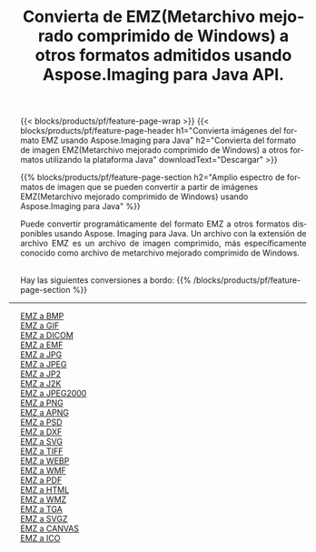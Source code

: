 ﻿---
title: Convierta de EMZ(Metarchivo mejorado comprimido de Windows) a otros formatos admitidos usando Aspose.Imaging para Java API. 
weight: 3920
url: /es/java/conversion/from/emz 
lang: es
langdirlevel: 2
locales: zh-hans,ja,it,ru,de,es,fr,nl,id,lt,pl,pt,vi,tr,ko,zh-hant,ar,hi,th,sv,cs,uk,he
description: Aspose.Imaging puede convertir fácilmente de EMZ(Metarchivo mejorado comprimido de Windows) a otros formatos usando la plataforma Java
---

{{< blocks/products/pf/feature-page-wrap >}}
{{< blocks/products/pf/feature-page-header h1="Convierta imágenes del formato EMZ usando Aspose.Imaging para Java" h2="Convierta del formato de imagen EMZ(Metarchivo mejorado comprimido de Windows) a otros formatos utilizando la plataforma Java" downloadText="Descargar" >}}


{{% blocks/products/pf/feature-page-section  h2="Amplio espectro de formatos de imagen que se pueden convertir a partir de imágenes EMZ(Metarchivo mejorado comprimido de Windows) usando Aspose.Imaging para Java" %}}
<p align=justify>Puede convertir programáticamente del formato EMZ a otros formatos disponibles usando
Aspose. Imaging para Java. Un archivo con la extensión de archivo EMZ es un archivo de imagen comprimido, más específicamente conocido como archivo de metarchivo mejorado comprimido de Windows.</p>
<br/>
Hay las siguientes conversiones a bordo:
{{% /blocks/products/pf/feature-page-section %}}
<div class="container-fluid productfamilypage bg-gray">
    <div class="convertypes bg-gray agp-content section">
        <div class="container">
		<hr style="margin-left:-20px;"/>
		<div class="row other-converters">
		    <div class='col-md-2 other-converter remove-lp remove-rp'><a href="/imaging/es/java/conversion/emz-to-bmp" >EMZ a BMP</a></div><div class='col-md-2 other-converter remove-lp remove-rp'><a href="/imaging/es/java/conversion/emz-to-gif" >EMZ a GIF</a></div><div class='col-md-2 other-converter remove-lp remove-rp'><a href="/imaging/es/java/conversion/emz-to-dicom" >EMZ a DICOM</a></div><div class='col-md-2 other-converter remove-lp remove-rp'><a href="/imaging/es/java/conversion/emz-to-emf" >EMZ a EMF</a></div><div class='col-md-2 other-converter remove-lp remove-rp'><a href="/imaging/es/java/conversion/emz-to-jpg" >EMZ a JPG</a></div><div class='col-md-2 other-converter remove-lp remove-rp'><a href="/imaging/es/java/conversion/emz-to-jpeg" >EMZ a JPEG</a></div><div class='col-md-2 other-converter remove-lp remove-rp'><a href="/imaging/es/java/conversion/emz-to-jp2" >EMZ a JP2</a></div><div class='col-md-2 other-converter remove-lp remove-rp'><a href="/imaging/es/java/conversion/emz-to-j2k" >EMZ a J2K</a></div><div class='col-md-2 other-converter remove-lp remove-rp'><a href="/imaging/es/java/conversion/emz-to-jpeg2000" >EMZ a JPEG2000</a></div><div class='col-md-2 other-converter remove-lp remove-rp'><a href="/imaging/es/java/conversion/emz-to-png" >EMZ a PNG</a></div><div class='col-md-2 other-converter remove-lp remove-rp'><a href="/imaging/es/java/conversion/emz-to-apng" >EMZ a APNG</a></div><div class='col-md-2 other-converter remove-lp remove-rp'><a href="/imaging/es/java/conversion/emz-to-psd" >EMZ a PSD</a></div><div class='col-md-2 other-converter remove-lp remove-rp'><a href="/imaging/es/java/conversion/emz-to-dxf" >EMZ a DXF</a></div><div class='col-md-2 other-converter remove-lp remove-rp'><a href="/imaging/es/java/conversion/emz-to-svg" >EMZ a SVG</a></div><div class='col-md-2 other-converter remove-lp remove-rp'><a href="/imaging/es/java/conversion/emz-to-tiff" >EMZ a TIFF</a></div><div class='col-md-2 other-converter remove-lp remove-rp'><a href="/imaging/es/java/conversion/emz-to-webp" >EMZ a WEBP</a></div><div class='col-md-2 other-converter remove-lp remove-rp'><a href="/imaging/es/java/conversion/emz-to-wmf" >EMZ a WMF</a></div><div class='col-md-2 other-converter remove-lp remove-rp'><a href="/imaging/es/java/conversion/emz-to-pdf" >EMZ a PDF</a></div><div class='col-md-2 other-converter remove-lp remove-rp'><a href="/imaging/es/java/conversion/emz-to-html" >EMZ a HTML</a></div><div class='col-md-2 other-converter remove-lp remove-rp'><a href="/imaging/es/java/conversion/emz-to-wmz" >EMZ a WMZ</a></div><div class='col-md-2 other-converter remove-lp remove-rp'><a href="/imaging/es/java/conversion/emz-to-tga" >EMZ a TGA</a></div><div class='col-md-2 other-converter remove-lp remove-rp'><a href="/imaging/es/java/conversion/emz-to-svgz" >EMZ a SVGZ</a></div><div class='col-md-2 other-converter remove-lp remove-rp'><a href="/imaging/es/java/conversion/emz-to-canvas" >EMZ a CANVAS</a></div><div class='col-md-2 other-converter remove-lp remove-rp'><a href="/imaging/es/java/conversion/emz-to-ico" >EMZ a ICO</a></div>
                </div>
        </div>
    </div>
</div>
<br/>

